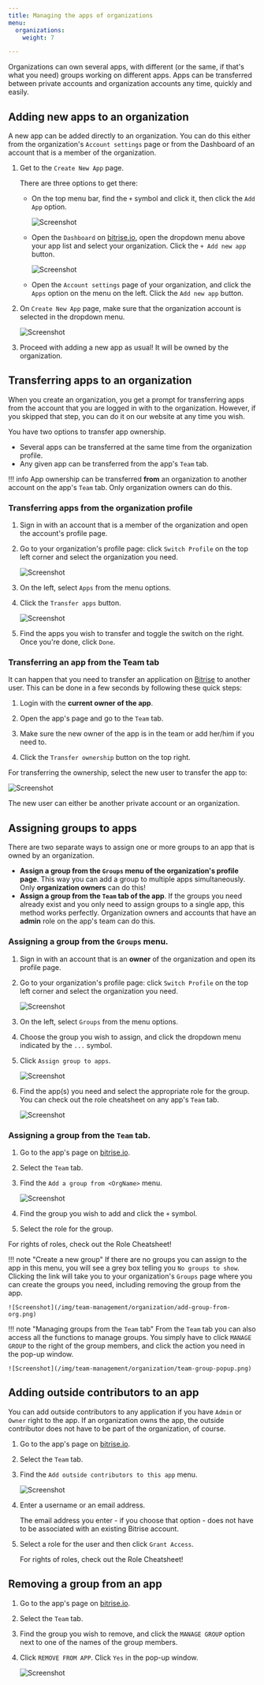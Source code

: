 ```yaml
---
title: Managing the apps of organizations
menu:
  organizations:
    weight: 7

---
```

Organizations can own several apps, with different (or the same, if that's what you need) groups working on different apps. Apps can be transferred between private accounts and organization accounts any time, quickly and easily.

## Adding new apps to an organization

A new app can be added directly to an organization. You can do this either from the organization's `Account settings` page or from the Dashboard of an account that is a member of the organization.

1. Get to the `Create New App` page.

    There are three options to get there:

    - On the top menu bar, find the `+` symbol and click it, then click the `Add App` option.

        ![Screenshot](/img/team-management/organization/add-org.png)

    - Open the `Dashboard` on [bitrise.io](https://www.bitrise.io), open the dropdown menu above your app list and select your organization. Click the `+ Add new app` button.

        ![Screenshot](/img/team-management/organization/add-new-app-org.png)

    - Open the `Account settings` page of your organization, and click the `Apps` option on the menu on the left. Click the `Add new app` button.

1. On `Create New App` page, make sure that the organization account is selected in the dropdown menu.

    ![Screenshot](/img/team-management/organization/add-app-screen.png)

1. Proceed with adding a new app as usual! It will be owned by the organization.

## Transferring apps to an organization

When you create an organization, you get a prompt for transferring apps from the account that you are logged in with to the organization. However, if you skipped that step, you can do it on our website at any time you wish.

You have two options to transfer app ownership.
- Several apps can be transferred at the same time from the organization profile.
- Any given app can be transferred from the app's `Team` tab.

!!! info
    App ownership can be transferred __from__ an organization to another account on the app's `Team` tab. Only organization owners can do this.

### Transferring apps from the organization profile

1. Sign in with an account that is a member of the organization and open the account's profile page.

1. Go to your organization's profile page: click `Switch Profile` on the top left corner and select the organization you need.

    ![Screenshot](/img/team-management/organization/switch-profile-2.png)

1. On the left, select `Apps` from the menu options.

1. Click the `Transfer apps` button.

    ![Screenshot](/img/team-management/organization/transfer-app-org.png)

1. Find the apps you wish to transfer and toggle the switch on the right. Once you're done, click `Done`.

### Transferring an app from the Team tab

It can happen that you need to transfer an application on [Bitrise](https://www.bitrise.io) to another user. This can be done in a few seconds by following these quick steps:

1. Login with the **current owner of the app**.

2. Open the app's page and go to the `Team` tab.

3. Make sure the new owner of the app is in the team or add her/him if you need to.

4. Click the `Transfer ownership` button on the top right.

For transferring the ownership, select the new user to transfer the app to:

![Screenshot](/img/team-management/transfering-ownership.png)

The new user can either be another private account or an organization.

## Assigning groups to apps

There are two separate ways to assign one or more groups to an app that is owned by an organization.

- __Assign a group from the `Groups` menu of the organization's profile page__. This way you can add a group to multiple apps simultaneously. Only __organization owners__ can do this!
- __Assign a group from the `Team` tab of the app__. If the groups you need already exist and you only need to assign groups to a single app, this method works perfectly. Organization owners and accounts that have an __admin__ role on the app's team can do this.

### Assigning a group from the `Groups` menu.

1. Sign in with an account that is an __owner__ of the organization and open its profile page.

1. Go to your organization's profile page: click `Switch Profile` on the top left corner and select the organization you need.

    ![Screenshot](/img/team-management/organization/switch-profile-2.png)

1. On the left, select `Groups` from the menu options.

1. Choose the group you wish to assign, and click the dropdown menu indicated by the `...` symbol.

1. Click `Assign group to apps`.

    ![Screenshot](/img/team-management/organization/assign-group-to-apps.png)

1. Find the app(s) you need and select the appropriate role for the group. You can check out the role cheatsheet on any app's `Team` tab.

    ![Screenshot](/img/team-management/organization/assign-group-popup.png)

### Assigning a group from the `Team` tab.

1. Go to the app's page on [bitrise.io](https://www.bitrise.io).

1. Select the `Team` tab.

1. Find the `Add a group from <OrgName>` menu.

    ![Screenshot](/img/team-management/organization/add-group-org.png)

1. Find the group you wish to add and click the `+` symbol.

1. Select the role for the group.

For rights of roles, check out the Role Cheatsheet!

!!! note "Create a new group"
    If there are no groups you can assign to the app in this menu, you will see a grey box telling you `No groups to show`. Clicking the link will take you to your organization's `Groups` page where you can create the groups you need, including removing the group from the app.

    ![Screenshot](/img/team-management/organization/add-group-from-org.png)

!!! note "Managing groups from the `Team` tab"
    From the `Team` tab you can also access all the functions to manage groups. You simply have to click `MANAGE GROUP` to the right of the group members, and click the action you need in the pop-up window.

    ![Screenshot](/img/team-management/organization/team-group-popup.png)

## Adding outside contributors to an app

You can add outside contributors to any application if you have `Admin` or `Owner` right to the app. If an organization owns the app, the outside contributor does not have to be part of the organization, of course.

1. Go to the app's page on [bitrise.io](https://www.bitrise.io).

1. Select the `Team` tab.

1. Find the `Add outside contributors to this app` menu.

    ![Screenshot](/img/team-management/organization/add-contributors.png)

1. Enter a username or an email address.

    The email address you enter - if you choose that option - does not have to be associated with an existing Bitrise account.

1. Select a role for the user and then click `Grant Access`.

    For rights of roles, check out the Role Cheatsheet!

## Removing a group from an app

1. Go to the app's page on [bitrise.io](https://www.bitrise.io).

1. Select the `Team` tab.

1. Find the group you wish to remove, and click the `MANAGE GROUP` option next to one of the names of the group members.

1. Click `REMOVE FROM APP`. Click `Yes` in the pop-up window.

    ![Screenshot](/img/team-management/organization/team-group-popup.png)